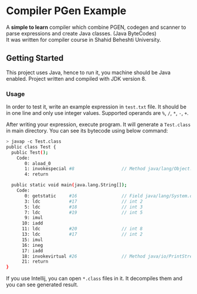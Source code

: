 # Compiler PGen Example 

A **simple to learn** compiler which combine PGEN, codegen and scanner to parse expressions and create
Java classes. (Java ByteCodes)  
It was written for compiler course in Shahid Beheshti University.

## Getting Started

This project uses Java, hence to run it, you machine should be Java enabled. 
Project written and compiled with JDK version 8.

### Usage

In order to test it, write an example expression in `test.txt` file. It should be 
in one line and only use integer values. Supported operands are `%`, `/`, `*`, `-`, `+`.

After writing your expression, execute program. It will generate a `Test.class` in main directory. 
You can see its bytecode using below command:
```bash
> javap -c Test.class
public class Test {
  public Test();
    Code:
       0: aload_0
       1: invokespecial #8                  // Method java/lang/Object."<init>":()V
       4: return

  public static void main(java.lang.String[]);
    Code:
       0: getstatic     #16                 // Field java/lang/System.out:Ljava/io/PrintStream;
       3: ldc           #17                 // int 2
       5: ldc           #18                 // int 3
       7: ldc           #19                 // int 5
       9: imul
      10: iadd
      11: ldc           #20                 // int 8
      13: ldc           #17                 // int 2
      15: imul
      16: ineg
      17: iadd
      18: invokevirtual #26                 // Method java/io/PrintStream.println:(I)V
      21: return
}
```
If you use Intellij, you can open `*.class` files in it. It decompiles them and you can see generated result.
